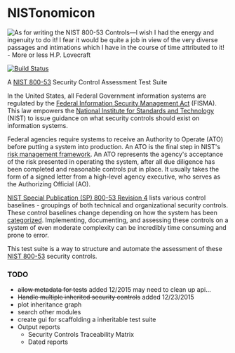 # NISTonomicon

![As for writing the NIST 800-53 Controls—I wish I had the energy and ingenuity to do it! I fear it would be quite a job in view of the very diverse passages and intimations which I have in the course of time attributed to it! - More or less H.P. Lovecraft](http://i.imgur.com/BGA3AUK.png?1)

[![Build Status](https://travis-ci.org/NISTonomicon/NISTonomicon.svg)](https://travis-ci.org/NISTonomicon/NISTonomicon)

A [NIST 800-53](https://web.nvd.nist.gov/view/800-53/home) Security Control Assessment Test Suite

In the United States, all Federal Government information systems are regulated by the [Federal Information Security Management Act](http://en.wikipedia.org/wiki/Federal_Information_Security_Management_Act_of_2002) (FISMA). This law empowers the [National Institute for Standards and Technology](http://www.nist.gov/) (NIST) to issue guidance on what security controls should exist on information systems.

Federal agencies require systems to receive an Authority to Operate (ATO) before putting a system into production. An ATO is the final step in NIST's [risk management framework](http://csrc.nist.gov/groups/SMA/fisma/framework.html). An ATO represents the agency's acceptance of the risk presented in operating the system, after all due diligence has been completed and reasonable controls put in place. It usually takes the form of a signed letter from a high-level agency executive, who serves as the Authorizing Official (AO).

[NIST Special Publication (SP) 800-53 Revision 4](http://csrc.nist.gov/groups/SMA/fisma/controls.html) lists various control baselines - groupings of both technical and organizational security controls. These control baselines change depending on how the system has been [categorized](http://csrc.nist.gov/groups/SMA/fisma/categorization.html). Implementing, documenting, and assessing these controls on a system of even moderate complexity can be incredibly time consuming and prone to error.

This test suite is a way to structure and automate the assessment of these [NIST 800-53](https://web.nvd.nist.gov/view/800-53/home) security controls.  


### TODO
- ~~allow metadata for tests~~ added 12/2015 may need to clean up api...
- ~~Handle multiple inherited security controls~~  added 12/23/2015
- plot inheritance graph
- search other modules
- create gui for scaffolding a inheritable test suite
- Output reports 
    - Security Controls Traceability Matrix 
    - Dated reports
